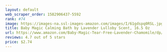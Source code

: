 ```yaml
---
layout: default 
﻿web_scraper_order: 1582906437-5592
rank: #74
image: https://images-na.ssl-images-amazon.com/images/I/61gdspq0RSL.jpg
title: Baby Magic Calming Bath by Lavender Lulloby Scent, 16.5 Oz
url: https://www.amazon.com/Baby-Magic-Tear-Free-Lavender-Chamomile/dp/B07P2JXNG1/ref=zg_mw_beauty_74?_encoding=UTF8&psc=1&refRID=YYBFCP7S84ZRSDXVY198
reviews: 4.7 out of 5 stars
price: $2.74 
---
```

